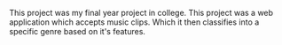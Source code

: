 This project was my final year project in college. 
This project was a web application which accepts music clips.
Which it then classifies into a specific genre based on it's features.
